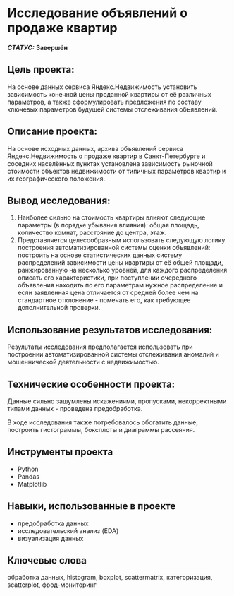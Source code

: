 # Исследование объявлений о продаже квартир


***СТАТУС:*** **Завершён**


## Цель проекта:

На основе данных сервиса Яндекc.Недвижимость установить зависимость конечной цены проданной квартиры от её различных параметров, а также сформулировать предложения по составу ключевых параметров будущей системы отслеживания объявлений.

## Описание проекта:

На основе исходных данных, архива объявлений сервиса Яндекc.Недвижимость о продаже квартир в Санкт-Петербурге и соседних населённых пунктах установлена зависимость рыночной стоимости объектов недвижимости от типичных параметров квартир и их географического положения.


## Вывод исследования:

1. Наиболее сильно на стоимость квартиры влияют следующие параметры (в порядке убывания влияния): общая площадь, количество комнат, расстояние до центра, этаж.
2. Представляется целесообразным использовать следующую логику построения автоматизированной системы оценки объявлений: построить на основе статистических данных систему распределений зависимости цены квартиры от её общей площади, ранжированную на несколько уровней, для каждого распределения описать его характеристики, при поступлении очередного объявления находить по его параметрам нужное распределение и если заявленная цена отличается от средней более чем на стандартное отклонение - помечать его, как требующее дополнительной проверки.


## Использование результатов исследования:

Результаты исследования предполагается использовать при построении автоматизированной системы отслеживания аномалий и мошеннической деятельности с недвижимостью.


## Технические особенности проекта:

Данные сильно зашумлены искажениями, пропусками, некорректными типами данных - проведена предобработка.

В ходе исследования также потребовалось обогатить данные, построить гистограммы, боксплоты и диаграммы рассеяния.


## Инструменты проекта

- Python
- Pandas
- Matplotlib


## Навыки, использованные в проекте

- предобработка данных
- исследовательский анализ (EDA)
- визуализация данных


## Ключевые слова

обработка данных, histogram, boxplot, scattermatrix, категоризация, scatterplot,  фрод-мониторинг
